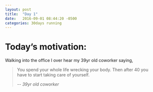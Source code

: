 ```yaml
---
layout: post
title:  "Day 1"
date:   2016-09-01 08:44:20 -0500
categories: 30days running
---
```

# Today’s motivation:

Walking into the office I over hear my 39yr old coworker saying, 
> You spend your whole life wrecking your body. Then after 40 you have to start taking care of yourself.
>
> -- <cite>39yr old coworker</cite>

<amp-img width="600" height="450" alt="Day 1 - Snapped a screenshot at 5km" layout="responsive" src="{{ site.baseurl }}/img/day1.jpg "></amp-img>
